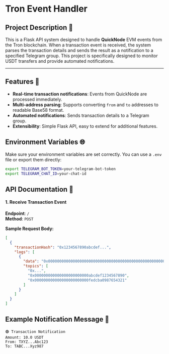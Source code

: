 # Tron Event Handler

## Project Description 📝
This is a Flask API system designed to handle **QuickNode** EVM events from the Tron blockchain. When a transaction event is received, the system parses the transaction details and sends the result as a notification to a specified Telegram group. This project is specifically designed to monitor USDT transfers and provide automated notifications.

---

## Features 🌟
- **Real-time transaction notifications**: Events from QuickNode are processed immediately.
- **Multi-address parsing**: Supports converting `from` and `to` addresses to readable Base58 format.
- **Automated notifications**: Sends transaction details to a Telegram group.
- **Extensibility**: Simple Flask API, easy to extend for additional features.

## Environment Variables 🌐

Make sure your environment variables are set correctly. You can use a `.env` file or export them directly:

```bash
export TELEGRAM_BOT_TOKEN=your-telegram-bot-token
export TELEGRAM_CHAT_ID=your-chat-id
```

## API Documentation 📡

#### 1. Receive Transaction Event
**Endpoint**: `/`  
**Method**: `POST`

**Sample Request Body:**
```json
[
  {
    "transactionHash": "0x1234567890abcdef...",
    "logs": [
      {
        "data": "0x0000000000000000000000000000000000000000000000000000000000989680",
        "topics": [
          "0x...",
          "0x000000000000000000000000abcdef1234567890",
          "0x000000000000000000000000fedcba0987654321"
        ]
      }
    ]
  }
]
```

## Example Notification Message 📱

```
🟢 Transaction Notification
Amount: 10.0 USDT
From: TXYZ...Abc123
To: TABC...Xyz987
```
